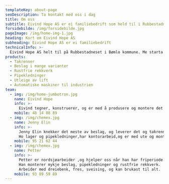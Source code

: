 ```yaml
---
templateKey: about-page
seoDescription: Ta kontakt med oss i dag
title: Om oss
subtitle: Eivind Hope AS er ei familiebedrift som held til i Rubbestadneset på Bømlo
forsidebilde: /img/forsidebilde.jpg
pageImage: /img/home-img-1.jpg
heading: Kort om Eivind Hope AS
subheading: Eivind Hope AS er ei familiebedrift
technicalInfo: >-
  Eivind Hope AS helt til på Rubbestadneset i Bømlo kommune. Me starta i 1991 som blikkenslager, og leverer i dag
products:
  - Takrenner
  - Beslag i mange varianter
  - Rustfrie rekkverk
  - Pipekledninger
  - Utleige av lift
  - Automatiske maskiner til industrien
team:
  - img: /img/home-jumbotron.jpg
    name: Eivind Hope
    info: >-
      Eivind tegner, konstruerer, og er med å produsere og montere det meste av ting som me lagar av rekkverk, maskiner, og ellers alt som folk måtte spørja om.
    mobile: 48 14 88 89
  - img: /img/chemex.jpg
    name: Jenny Elin
    info: >-
      Jenny Elin knekker det meste av beslag, og leverer det og takrenner til kunder.
      Ho lager og pipekledninger,har kontorarbeid,og er med ute og monterer rustfrie rekkverk når det trengs.
    mobile: 95 21 62 44
  - img: /img/chemex.jpg
    name: Petter
    info: >-
      Petter er nordsjøarbeider ,og hjelper oss når han har friperiode.
      Han monterer mykje beslag, pipekledninger og rustfrie rekkverk.
      Arbeider med dreiebenk, fres, sveising, og kan brukast til alt.
    mobile: 93 89 59 89
---
```


